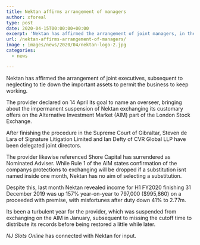 ```yaml
---
title: Nektan affirms arrangement of managers
author: xforeal 
type: post
date: 2020-04-15T00:00:00+00:00
excerpt: 'Nektan has affirmed the arrangement of joint managers, in the wake of neglecting to tie down the vital assets to permit the business to proceed operating '
url: /nektan-affirms-arrangement-of-managers/
image : images/news/2020/04/nektan-logo-2.jpg
categories:
  - news

---
```

Nektan has affirmed the arrangement of joint executives, subsequent to neglecting to tie down the important assets to permit the business to keep working. 

The provider declared on 14 April its goal to name an overseer, bringing about the impermanent suspension of Nektan exchanging its customary offers on the Alternative Investment Market (AIM) part of the London Stock Exchange. 

After finishing the procedure in the Supreme Court of Gibraltar, Steven de Lara of Signature Litigation Limited and Ian Defty of CVR Global LLP have been delegated joint directors. 

The provider likewise referenced Shore Capital has surrendered as Nominated Adviser. While Rule 1 of the AIM states confirmation of the companys protections to exchanging will be dropped if a substitution isnt named inside one month, Nektan has no aim of selecting a substitution. 

Despite this, last month Nektan revealed income for H1 FY2020 finishing 31 December 2019 was up 157&percnt; year-on-year to 797,000 ($995,860) on a proceeded with premise, with misfortunes after duty down 41&percnt; to 2.77m. 

Its been a turbulent year for the provider, which was suspended from exchanging on the AIM in January, subsequent to missing the cutoff time to distribute its records before being restored a little while later. 

_NJ Slots Online_ has connected with Nektan for input.